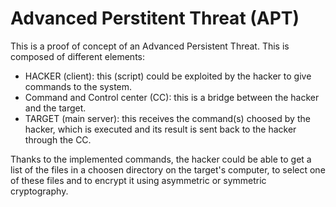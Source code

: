 # Advanced Perstitent Threat (APT)

This is a proof of concept of an Advanced Persistent Threat.
This is composed of different elements:
- HACKER (client): this (script) could be exploited by the hacker to give commands to the system.
- Command and Control center (CC): this is a bridge between the hacker and the target.
- TARGET (main server): this receives the command(s) choosed by the hacker, which is executed and its result is sent back to the hacker through the CC.

Thanks to the implemented commands, the hacker could be able to get a list of the files in a choosen directory on the target's computer, to select one of these files and to encrypt it using asymmetric or symmetric cryptography. 
